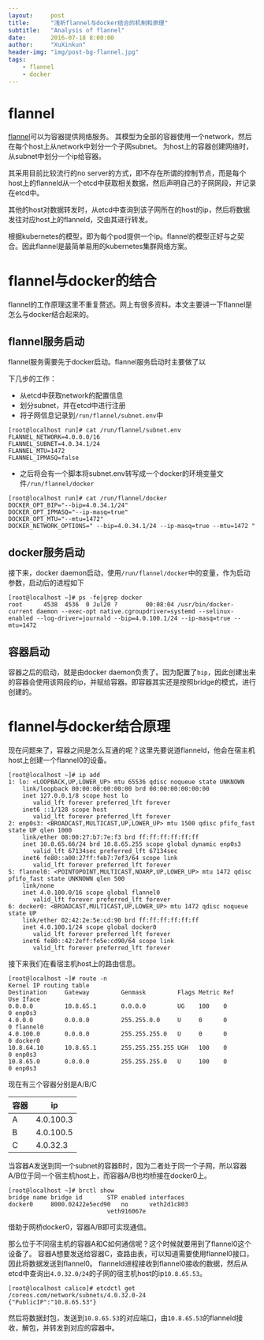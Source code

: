 ```yaml
---
layout:     post
title:      "浅析flannel与docker结合的机制和原理"
subtitle:   "Analysis of flannel"
date:       2016-07-18 8:00:00
author:     "XuXinkun"
header-img: "img/post-bg-flannel.jpg"
tags:
    - flannel
    - docker
---
```


# flannel

[flannel](https://github.com/coreos/flannel)可以为容器提供网络服务。
其模型为全部的容器使用一个network，然后在每个host上从network中划分一个子网subnet。
为host上的容器创建网络时，从subnet中划分一个ip给容器。

其采用目前比较流行的no server的方式，即不存在所谓的控制节点，而是每个host上的flanneld从一个etcd中获取相关数据，然后声明自己的子网网段，并记录在etcd中。

其他的host对数据转发时，从etcd中查询到该子网所在的host的ip，然后将数据发往对应host上的flanneld，交由其进行转发。

根据kubernetes的模型，即为每个pod提供一个ip。flannel的模型正好与之契合。因此flannel是最简单易用的kubernetes集群网络方案。

# flannel与docker的结合

flannel的工作原理这里不重复赘述。网上有很多资料。本文主要讲一下flannel是怎么与docker结合起来的。

## flannel服务启动

flannel服务需要先于docker启动。flannel服务启动时主要做了以

下几步的工作：

- 从etcd中获取network的配置信息
- 划分subnet，并在etcd中进行注册
- 将子网信息记录到`/run/flannel/subnet.env`中

```
[root@localhost run]# cat /run/flannel/subnet.env 
FLANNEL_NETWORK=4.0.0.0/16
FLANNEL_SUBNET=4.0.34.1/24
FLANNEL_MTU=1472
FLANNEL_IPMASQ=false
```

- 之后将会有一个脚本将subnet.env转写成一个docker的环境变量文件`/run/flannel/docker`

```
[root@localhost run]# cat /run/flannel/docker 
DOCKER_OPT_BIP="--bip=4.0.34.1/24"
DOCKER_OPT_IPMASQ="--ip-masq=true"
DOCKER_OPT_MTU="--mtu=1472"
DOCKER_NETWORK_OPTIONS=" --bip=4.0.34.1/24 --ip-masq=true --mtu=1472 "
```

## docker服务启动

接下来，docker daemon启动，使用`/run/flannel/docker`中的变量，作为启动参数，启动后的进程如下

```
[root@localhost ~]# ps -fe|grep docker
root      4538  4536  0 Jul20 ?        00:08:04 /usr/bin/docker-current daemon --exec-opt native.cgroupdriver=systemd --selinux-enabled --log-driver=journald --bip=4.0.100.1/24 --ip-masq=true --mtu=1472
```

## 容器启动

容器之后的启动，就是由docker daemon负责了。因为配置了`bip`，因此创建出来的容器会使用该网段的ip，并赋给容器。即容器其实还是按照bridge的模式，进行创建的。

# flannel与docker结合原理

现在问题来了，容器之间是怎么互通的呢？这里先要说道flanneld，他会在宿主机host上创建一个flannel0的设备。

```
[root@localhost ~]# ip add
1: lo: <LOOPBACK,UP,LOWER_UP> mtu 65536 qdisc noqueue state UNKNOWN 
    link/loopback 00:00:00:00:00:00 brd 00:00:00:00:00:00
    inet 127.0.0.1/8 scope host lo
       valid_lft forever preferred_lft forever
    inet6 ::1/128 scope host 
       valid_lft forever preferred_lft forever
2: enp0s3: <BROADCAST,MULTICAST,UP,LOWER_UP> mtu 1500 qdisc pfifo_fast state UP qlen 1000
    link/ether 08:00:27:b7:7e:f3 brd ff:ff:ff:ff:ff:ff
    inet 10.8.65.66/24 brd 10.8.65.255 scope global dynamic enp0s3
       valid_lft 67134sec preferred_lft 67134sec
    inet6 fe80::a00:27ff:feb7:7ef3/64 scope link 
       valid_lft forever preferred_lft forever
5: flannel0: <POINTOPOINT,MULTICAST,NOARP,UP,LOWER_UP> mtu 1472 qdisc pfifo_fast state UNKNOWN qlen 500
    link/none 
    inet 4.0.100.0/16 scope global flannel0
       valid_lft forever preferred_lft forever
6: docker0: <BROADCAST,MULTICAST,UP,LOWER_UP> mtu 1472 qdisc noqueue state UP 
    link/ether 02:42:2e:5e:cd:90 brd ff:ff:ff:ff:ff:ff
    inet 4.0.100.1/24 scope global docker0
       valid_lft forever preferred_lft forever
    inet6 fe80::42:2eff:fe5e:cd90/64 scope link 
       valid_lft forever preferred_lft forever
```

接下来我们在看宿主机host上的路由信息。

```
[root@localhost ~]# route -n
Kernel IP routing table
Destination     Gateway         Genmask         Flags Metric Ref    Use Iface
0.0.0.0         10.8.65.1       0.0.0.0         UG    100    0        0 enp0s3
4.0.0.0         0.0.0.0         255.255.0.0     U     0      0        0 flannel0
4.0.100.0       0.0.0.0         255.255.255.0   U     0      0        0 docker0
10.8.64.10      10.8.65.1       255.255.255.255 UGH   100    0        0 enp0s3
10.8.65.0       0.0.0.0         255.255.255.0   U     100    0        0 enp0s3
```

现在有三个容器分别是A/B/C

|容器|ip|
|---|---|
|A|4.0.100.3|
|B|4.0.100.5|
|C|4.0.32.3|

当容器A发送到同一个subnet的容器B时，因为二者处于同一个子网，所以容器A/B位于同一个宿主机host上，而容器A/B也均桥接在docker0上。

```
[root@localhost ~]# brctl show
bridge name	bridge id		STP enabled	interfaces
docker0		8000.02422e5ecd90	no		veth2d1c803
							veth916067e
```

借助于网桥docker0，容器A/B即可实现通信。

那么位于不同宿主机的容器A和C如何通信呢？这个时候就要用到了flannel0这个设备了。
容器A想要发送给容器C，查路由表，可以知道需要使用flannel0接口，因此将数据发送到flannel0。
flanneld进程接收到flannel0接收的数据，然后从etcd中查询出`4.0.32.0/24`的子网的宿主机host的ip`10.8.65.53`。

```
[root@localhost calico]# etcdctl get /coreos.com/network/subnets/4.0.32.0-24
{"PublicIP":"10.8.65.53"}
```

然后将数据封包，发送到`10.8.65.53`的对应端口，由`10.8.65.53`的flanneld接收，解包，并转发到对应的容器中。